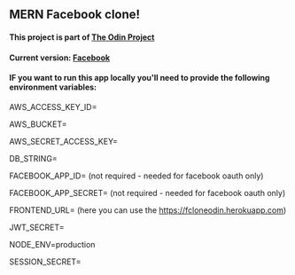 ## MERN Facebook clone!

#### This project is part of [The Odin Project](http://theodinproject.com)

#### Current version: [Facebook](https://fcloneodin.herokuapp.com/#/)

#### IF you want to run this app locally you'll need to provide the following environment variables:

 AWS_ACCESS_KEY_ID=

 AWS_BUCKET=
 
 AWS_SECRET_ACCESS_KEY=
 
 DB_STRING=
 
 FACEBOOK_APP_ID= (not required - needed for facebook oauth only)
 
 FACEBOOK_APP_SECRET= (not required - needed for facebook oauth only)
 
 FRONTEND_URL= (here you can use the https://fcloneodin.herokuapp.com)
 
 JWT_SECRET=
 
 NODE_ENV=production
 
 SESSION_SECRET=
